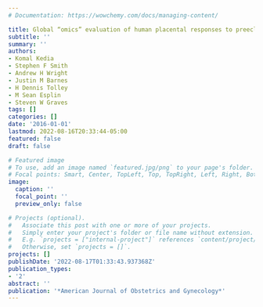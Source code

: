 ```yaml
---
# Documentation: https://wowchemy.com/docs/managing-content/

title: Global “omics” evaluation of human placental responses to preeclamptic conditions
subtitle: ''
summary: ''
authors:
- Komal Kedia
- Stephen F Smith
- Andrew H Wright
- Justin M Barnes
- H Dennis Tolley
- M Sean Esplin
- Steven W Graves
tags: []
categories: []
date: '2016-01-01'
lastmod: 2022-08-16T20:33:44-05:00
featured: false
draft: false

# Featured image
# To use, add an image named `featured.jpg/png` to your page's folder.
# Focal points: Smart, Center, TopLeft, Top, TopRight, Left, Right, BottomLeft, Bottom, BottomRight.
image:
  caption: ''
  focal_point: ''
  preview_only: false

# Projects (optional).
#   Associate this post with one or more of your projects.
#   Simply enter your project's folder or file name without extension.
#   E.g. `projects = ["internal-project"]` references `content/project/deep-learning/index.md`.
#   Otherwise, set `projects = []`.
projects: []
publishDate: '2022-08-17T01:33:43.937368Z'
publication_types:
- '2'
abstract: ''
publication: '*American Journal of Obstetrics and Gynecology*'
---
```

